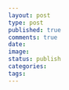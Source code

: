 ```yaml
---
layout: post
type: post
published: true
comments: true
date:
image:
status: publish
categories:
tags:
---
```

